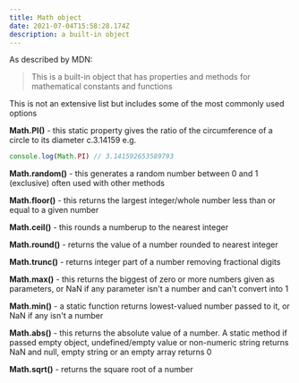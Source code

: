 ```yaml
---
title: Math object
date: 2021-07-04T15:58:28.174Z
description: a built-in object
---
```

As described by MDN: 
> This is a built-in object that has properties and methods for mathematical constants and functions

This is not an extensive list but includes some of the most commonly used options

**Math.PI()** - this static property gives the ratio of the circumference of a circle to its diameter c.3.14159 e.g.
```javascript
console.log(Math.PI) // 3.141592653589793
```

**Math.random()** - this generates a random number between 0 and 1 (exclusive) often used with other methods

**Math.floor()** - this returns the largest integer/whole number less than or equal to a given number

**Math.ceil()** - this rounds a numberup to the nearest integer

**Math.round()** - returns the value of a number rounded to nearest integer

**Math.trunc()** - returns integer part of a number removing fractional digits

**Math.max()** - this returns the biggest of zero or more numbers given as parameters, or NaN if any parameter isn't a number and can't convert into 1

**Math.min()** - a static function returns lowest-valued number passed to it, or NaN if any isn't a number

**Math.abs()** - this returns the absolute value of a number. A static method if passed empty object, undefined/empty value or non-numeric string returns NaN and null, empty string or an empty array returns 0

**Math.sqrt()** - returns the square root of a number